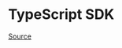 # TypeScript SDK

[Source](https://dev.to/jamesoyanna/developing-and-publishing-a-typescript-based-sdk-3pph)
